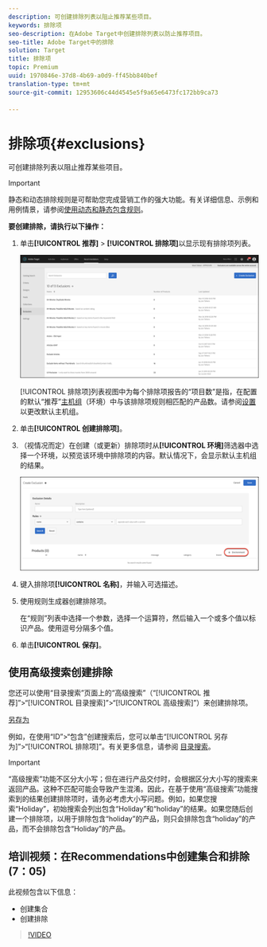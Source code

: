 ```yaml
---
description: 可创建排除列表以阻止推荐某些项目。
keywords: 排除项
seo-description: 在Adobe Target中创建排除列表以防止推荐项目。
seo-title: Adobe Target中的排除
solution: Target
title: 排除项
topic: Premium
uuid: 1970846e-37d8-4b69-a0d9-ff45bb840bef
translation-type: tm+mt
source-git-commit: 12953606c44d4545e5f9a65e6473fc172bb9ca73

---
```



# 排除项{#exclusions}

可创建排除列表以阻止推荐某些项目。

>[!IMPORTANT]
>
>静态和动态排除规则是可帮助您完成营销工作的强大功能。有关详细信息、示例和用例情景，请参阅[使用动态和静态包含规则](../../c-recommendations/c-algorithms/use-dynamic-and-static-inclusion-rules.md#concept_4CB5C0FA705D4E449BD0B37B3D987F9F)。

**要创建排除，请执行以下操作：**

1. 单击&#x200B;**[!UICONTROL 推荐]** &gt; **[!UICONTROL 排除项]**&#x200B;以显示现有排除项列表。

   ![](assets/exclusions_list.png)

   [!UICONTROL 排除项]列表视图中为每个排除项报告的“项目数”是指，在配置的默认“推荐”[主机组](/help/administrating-target/hosts.md)（环境）中与该排除项规则相匹配的产品数。请参阅[设置](../../c-recommendations/plan-implement.md#concept_C1E1E2351413468692D6C21145EF0B84)以更改默认主机组。

1. 单击&#x200B;**[!UICONTROL 创建排除项]**。

1. （视情况而定）在创建（或更新）排除项时从&#x200B;**[!UICONTROL 环境]**&#x200B;筛选器中选择一个环境，以预览该环境中排除项的内容。默认情况下，会显示默认主机组的结果。

   ![创建排除项](/help/c-recommendations/c-products/assets/CreateExclusion.png)

1. 键入排除项&#x200B;**[!UICONTROL 名称]**，并输入可选描述。

1. 使用规则生成器创建排除项。

   在“规则”列表中选择一个参数，选择一个运算符，然后输入一个或多个值以标识产品。使用逗号分隔多个值。

1. 单击&#x200B;**[!UICONTROL 保存]**。

## 使用高级搜索创建排除

您还可以使用“目录搜索”页面上的“高级搜索”（“[!UICONTROL 推荐]”&gt;“[!UICONTROL 目录搜索]”&gt;“[!UICONTROL 高级搜索]”）来创建排除项。

[另存为](/help/c-recommendations/c-products/assets/save-as.png)

例如，在使用“ID”&gt;“包含”创建搜索后，您可以单击“[!UICONTROL 另存为]”&gt;“[!UICONTROL 排除项]”。有关更多信息，请参阅 [目录搜索](/help/c-recommendations/c-products/catalog-search.md)。

>[!IMPORTANT]
>
>“高级搜索”功能不区分大小写；但在进行产品交付时，会根据区分大小写的搜索来返回产品。这种不匹配可能会导致产生混淆。因此，在基于使用“高级搜索”功能搜索到的结果创建排除项时，请务必考虑大小写问题。例如，如果您搜索“Holiday”，初始搜索会列出包含“Holiday”和“holiday”的结果。如果您随后创建一个排除项，以用于排除包含“holiday”的产品，则只会排除包含“holiday”的产品，而不会排除包含“Holiday”的产品。

## 培训视频：在Recommendations中创建集合和排除(7：05)

此视频包含以下信息：

* 创建集合
* 创建排除

>[!VIDEO](https://video.tv.adobe.com/v/27689?captions=chi_hans)